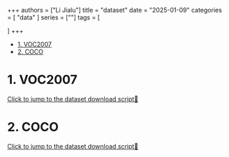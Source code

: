 +++
authors = ["Li Jialu"]
title = "dataset"
date = "2025-01-09"
categories = [
    "data"
]
series = [""]
tags = [
   
]
+++
- [1. VOC2007](#1-voc2007)
- [2. COCO](#2-coco)

# 1. VOC2007
<a href="https://heirenlop.github.io/%E5%B7%A5%E4%BD%9C%E8%AE%B0%E5%BD%95/shell/#sections2">Click to jump to the dataset download script🔗</a>

# 2. COCO
<a href="https://heirenlop.github.io/%E5%B7%A5%E4%BD%9C%E8%AE%B0%E5%BD%95/shell/#sections3">Click to jump to the dataset download script🔗</a>
